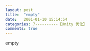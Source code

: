 ```yaml
---
layout: post
title:  "empty"
date:   2001-01-10 15:14:54
categories: 7----------【Unity 优化】
comments: true
---
```

empty
